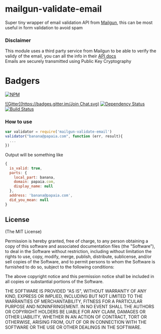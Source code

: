 mailgun-validate-email
=================

Super tiny wrapper of email validation API from [Mailgun](http://www.mailgun.com/), this can be most useful in form validation to avoid spam

### Disclaimer
This module uses a third party service from Mailgun to be able to verify the validy of the email, you can all the info in their [API docs](http://documentation.mailgun.com/api-email-validation.html)  
Emails are securely transmitted using Public Key Cryptography

# Badgers
[![NPM](https://nodei.co/npm/mailgun-validate-email.png?downloads=true&stars=true)](https://nodei.co/npm/mailgun-validate-email/)

[![Gitter](https://badges.gitter.im/Join Chat.svg)](https://gitter.im/diasdavid/mailgun-validate-email?utm_source=badge&utm_medium=badge&utm_campaign=pr-badge) 
[![Dependency Status](https://david-dm.org/diasdavid/mailgun-validate-email.svg)](https://david-dm.org/diasdavid/mailgun-validate-email)
[![Build Status](https://travis-ci.org/diasdavid/mailgun-validate-email.svg)](https://travis-ci.org/diasdavid/mailgun-validate-email)

### How to use

```javascript
var validator = require('mailgun-validate-email')
validator("banana@papaia.com", function (err, result){
  ...
})
```

Output will be something like

```javascript
{ 
  is_valid: true,
  parts: { 
    local_part: banana, 
    domain: papaia.com, 
    display_name: null 
  },
  address: 'banana@papaia.com',
  did_you_mean: null 
}
```




## License

(The MIT License)

Permission is hereby granted, free of charge, to any person obtaining a copy of this software and associated documentation files (the "Software"), to deal in the Software without restriction, including without limitation the rights to use, copy, modify, merge, publish, distribute, sublicense, and/or sell copies of the Software, and to permit persons to whom the Software is furnished to do so, subject to the following conditions:

The above copyright notice and this permission notice shall be included in all copies or substantial portions of the Software.

THE SOFTWARE IS PROVIDED "AS IS", WITHOUT WARRANTY OF ANY KIND, EXPRESS OR IMPLIED, INCLUDING BUT NOT LIMITED TO THE WARRANTIES OF MERCHANTABILITY, FITNESS FOR A PARTICULAR PURPOSE AND NONINFRINGEMENT. IN NO EVENT SHALL THE AUTHORS OR COPYRIGHT HOLDERS BE LIABLE FOR ANY CLAIM, DAMAGES OR OTHER LIABILITY, WHETHER IN AN ACTION OF CONTRACT, TORT OR OTHERWISE, ARISING FROM, OUT OF OR IN CONNECTION WITH THE SOFTWARE OR THE USE OR OTHER DEALINGS IN THE SOFTWARE.
